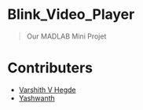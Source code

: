 # Blink_Video_Player
> Our MADLAB Mini Projet
# Contributers  
- [Varshith V Hegde](https://github.com/Varshithvhegde)
- [Yashwanth](https://github.com/yashu3701)
